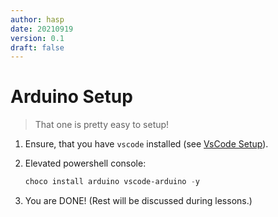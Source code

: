 ```yaml
---
author: hasp
date: 20210919
version: 0.1
draft: false
---
```


# Arduino Setup

> That one is pretty easy to setup!

1. Ensure, that you have `vscode` installed (see [VsCode Setup](./03_VsCodeSetup.md)).
2. Elevated powershell console:

   ```powershell
   choco install arduino vscode-arduino -y
   ```

3. You are DONE! (Rest will be discussed during lessons.)

